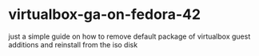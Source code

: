 # virtualbox-ga-on-fedora-42
just a simple guide on how to remove default package of virtualbox guest additions and reinstall from the iso disk
